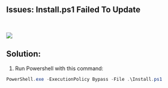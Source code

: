 ## Issues: Install.ps1 Failed To Update

&nbsp;

<img src="https://github.com/MustardChef/WSABuilds/assets/68516357/7dff07f2-fde7-40b8-946c-d63ea18b2f99"/>

## Solution: 

1. Run Powershell with this command:
```powershell
PowerShell.exe -ExecutionPolicy Bypass -File .\Install.ps1
```
&nbsp;
